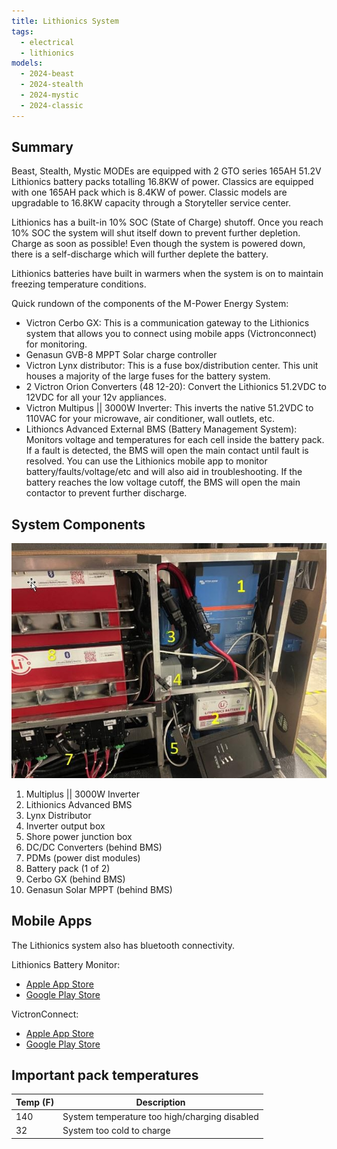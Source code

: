 ```yaml
---
title: Lithionics System
tags:
  - electrical
  - lithionics
models:
  - 2024-beast
  - 2024-stealth
  - 2024-mystic
  - 2024-classic
---
```


## Summary

Beast, Stealth, Mystic MODEs are equipped with 2 GTO series 165AH 51.2V Lithionics battery packs totalling 16.8KW of power. Classics are equipped with one 165AH pack which is 8.4KW of power. Classic models are upgradable to 16.8KW capacity through a Storyteller service center.

Lithionics has a built-in 10% SOC (State of Charge) shutoff. Once you reach 10% SOC the system will shut itself down to prevent further depletion. Charge as soon as possible! Even though the system is powered down, there is a self-discharge which will further deplete the battery.

Lithionics batteries have built in warmers when the system is on to maintain freezing temperature conditions.

Quick rundown of the components of the M-Power Energy System:

- Victron Cerbo GX: This is a communication gateway to the Lithionics system that allows you to connect using mobile apps (Victronconnect) for monitoring.
- Genasun GVB-8 MPPT Solar charge controller
- Victron Lynx distributor: This is a fuse box/distribution center. This unit houses a majority of the large fuses for the battery system.
- 2 Victron Orion Converters (48 12-20): Convert the Lithionics 51.2VDC to 12VDC for all your 12v appliances.
- Victron Multipus || 3000W Inverter: This inverts the native 51.2VDC to 110VAC for your microwave, air conditioner, wall outlets, etc.
- Lithioncs Advanced External BMS (Battery Management System): Monitors voltage and temperatures for each cell inside the battery pack. If a fault is detected, the BMS will open the main contact until fault is resolved. You can use the Lithionics mobile app to monitor battery/faults/voltage/etc and will also aid in troubleshooting. If the battery reaches the low voltage cutoff, the BMS will open the main contactor to prevent further discharge.

## System Components

![lithionics image overview](images/lithionics-overview.jpg)

1. Multiplus || 3000W Inverter
2. Lithionics Advanced BMS
3. Lynx Distributor
4. Inverter output box
5. Shore power junction box
6. DC/DC Converters (behind BMS)
7. PDMs (power dist modules)
8. Battery pack (1 of 2)
9. Cerbo GX (behind BMS)
10. Genasun Solar MPPT (behind BMS)

## Mobile Apps

The Lithionics system also has bluetooth connectivity.

Lithionics Battery Monitor:

- [Apple App Store](https://apps.apple.com/us/app/lithionics-battery-monitor/id1437635365)
- [Google Play Store](https://play.google.com/store/apps/details?id=com.lithionics.bms)

VictronConnect:

- [Apple App Store](https://apps.apple.com/us/app/victronconnect/id943840744)
- [Google Play Store](https://play.google.com/store/apps/details?id=com.victronenergy.victronconnect&hl=en_US&gl=US)

## Important pack temperatures

| Temp (F) | Description                                   |
| -------- | --------------------------------------------- |
| 140      | System temperature too high/charging disabled |
| 32       | System too cold to charge                     |
